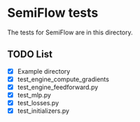 # SemiFlow tests
The tests for SemiFlow are in this directory. 

## TODO List
 - [x] Example directory
 - [x] test_engine_compute_gradients
 - [x] test_engine_feedforward.py
 - [x] test_mlp.py
 - [x] test_losses.py
 - [x] test_initializers.py